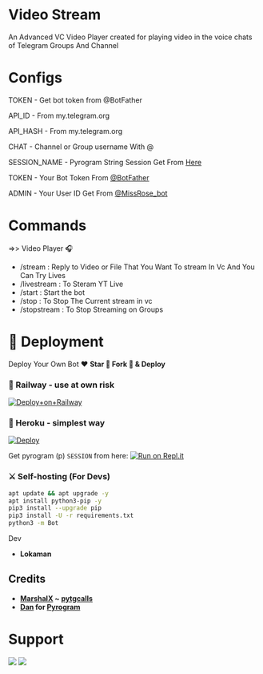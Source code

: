 # Video Stream
An Advanced VC Video Player created for playing video in the voice chats of Telegram Groups And Channel

# Configs
TOKEN - Get bot token from @BotFather

API_ID - From my.telegram.org

API_HASH - From my.telegram.org

CHAT - Channel or Group username With @

SESSION_NAME - Pyrogram String Session Get From [Here](https://replit.com/@SpEcHiDe/GenerateStringSession?v=1) 

TOKEN - Your Bot Token From [@BotFather](https://t.me/BotFather) 

ADMIN - Your User ID Get From [@MissRose_bot](https://t.me/MissRose_bot) 

# Commands
=>> Video Player 🎧
- /stream : Reply to Video or File That You Want To stream In Vc And You Can Try Lives
- /livestream  : To Steram YT Live
- /start : Start the bot
- /stop : To Stop The Current stream in vc
- /stopstream : To Stop Streaming on Groups

# 🚀 Deployment

Deploy Your Own Bot ♥️ **Star 🌟 Fork 🍴 & Deploy**

### 💜 Railway - use at own risk

[![Deploy+on+Railway](https://railway.app/button.svg)](https://railway.app/new/template?template=https://github.com/lntechnical2/videostream&envs=CHAT,SESSION_NAME,API_ID,API_HASH,TOKEN,ADMIN)

### 💜 Heroku - simplest way

[![Deploy](https://www.herokucdn.com/deploy/button.svg)](https://heroku.com/deploy?templatehttps://github.com/Atharv3142M/videostream3142)

Get pyrogram (p)  `SESSION` from here:
[![Run on Repl.it](https://repl.it/badge/github/SpEcHiDe/GenerateStringSession)](https://repl.it/@SpEcHiDe/GenerateStringSession)

### ⚔ Self-hosting (For Devs) 
```sh
apt update && apt upgrade -y
apt install python3-pip -y
pip3 install --upgrade pip
pip3 install -U -r requirements.txt
python3 -m Bot

```
 Dev
- **Lokaman**

## Credits

- **[MarshalX](https://github.com/MarshalX) ~ [pytgcalls](https://github.com/MarshalX/tgcalls)**
- **[Dan](https://github.com/delivrance) for [Pyrogram](https://github.com/pyrogram/pyrogram)**

# Support 

<a href="https://t.me/lntechnicalgroup"><img src="https://img.shields.io/badge/Support_Group-2cb6e0?style=for-the-badge&logo=telegram&logoColor=white"></a> <a href="https://t.me/lntechnical"><img src="https://img.shields.io/badge/Updates_Channel-2cb6e0?style=for-the-badge&logo=telegram&logoColor=white"></a>



